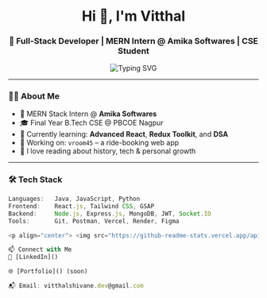 <h1 align="center">Hi 👋, I'm Vitthal</h1>
<h3 align="center">🚀 Full-Stack Developer | MERN Intern @ Amika Softwares | CSE Student</h3>

<p align="center">
  <img src="https://readme-typing-svg.herokuapp.com?font=Fira+Code&pause=1000&center=true&vCenter=true&multiline=true&width=435&lines=Code.+Build.+Learn.+Repeat.;MERN+Stack+%7C+React+%7C+Node+%7C+MongoDB;DSA+in+Java+%7C+B.Tech+%7C+2026+Graduate" alt="Typing SVG" />
</p>

---

### 🧑‍💻 About Me

- 💼 MERN Stack Intern @ **Amika Softwares**
- 🎓 Final Year B.Tech CSE @ PBCOE Nagpur  
- 🧠 Currently learning: **Advanced React**, **Redux Toolkit**, and **DSA**
- 🔭 Working on: `vroom45` – a ride-booking web app
- 📖 I love reading about history, tech & personal growth

---

### 🛠️ Tech Stack

```javascript
Languages:   Java, JavaScript, Python
Frontend:    React.js, Tailwind CSS, GSAP
Backend:     Node.js, Express.js, MongoDB, JWT, Socket.IO
Tools:       Git, Postman, Vercel, Render, Figma

<p align="center"> <img src="https://github-readme-stats.vercel.app/api?username=vitthalganeshshivane&show_icons=true&theme=github_dark" height="160"/> <img src="https://github-readme-stats.vercel.app/api/top-langs/?username=vitthalganeshshivane&layout=compact&theme=github_dark" height="160"/> </p>

📫 Connect with Me
💼 [LinkedIn]()

🌐 [Portfolio]() (soon)

📬 Email: vitthalshivane.dev@gmail.com
